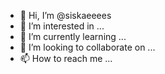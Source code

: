 - 👋 Hi, I’m @siskaeeees
- 👀 I’m interested in ...
- 🌱 I’m currently learning ...
- 💞️ I’m looking to collaborate on ...
- 📫 How to reach me ...

<!---
siskaeeees/siskaeeees is a ✨ special ✨ repository because its `README.md` (this file) appears on your GitHub profile.
You can click the Preview link to take a look at your changes.
--->
